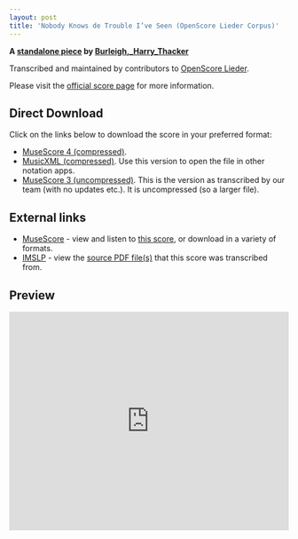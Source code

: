 ```yaml
---
layout: post
title: 'Nobody Knows de Trouble I’ve Seen (OpenScore Lieder Corpus)'
---
```


__A [standalone piece](https://fourscoreandmore.org/openscore/lieder/Burleigh%2C_Harry_Thacker/_/) by [Burleigh,_Harry_Thacker](https://fourscoreandmore.org/openscore/lieder/Burleigh%2C_Harry_Thacker)__

Transcribed and maintained by contributors to [OpenScore Lieder].

Please visit the [official score page] for more information.

[official score page]: https://musescore.com/openscore-lieder-corpus/scores/6753259
[OpenScore Lieder]: https://musescore.com/openscore-lieder-corpus

## Direct Download

Click on the links below to download the score in your preferred format:
- [MuseScore 4 (compressed)](https://fourscoreandmore.org/openscore/lieder/Burleigh%2C_Harry_Thacker/_/Nobody_Knows_de_Trouble_I%E2%80%99ve_Seen.mscz).
- [MusicXML (compressed)](https://fourscoreandmore.org/openscore/lieder/Burleigh%2C_Harry_Thacker/_/Nobody_Knows_de_Trouble_I%E2%80%99ve_Seen.mxl). Use this version to open the file in other notation apps.
- [MuseScore 3 (uncompressed)](https://raw.githubusercontent.com/OpenScore/Lieder/refs/heads/main/scores/Burleigh%2C_Harry_Thacker/_/Nobody_Knows_de_Trouble_I%E2%80%99ve_Seen/lc6753259.mscx). This is the version as transcribed by our team (with no updates etc.). It is uncompressed (so a larger file).

## External links

- [MuseScore] - view and listen to [this score][MuseScore], or download in a variety of formats.
- [IMSLP] - view the [source PDF file(s)][IMSLP] that this score was transcribed from.

[MuseScore]: https://musescore.com/score/6753259
[IMSLP]: https://imslp.org/wiki/Special:ReverseLookup/257340

## Preview

<iframe width="100%" height="394" src="https://musescore.com/openscore-lieder-corpus/scores/6753259/embed" frameborder="0" allowfullscreen allow="autoplay; fullscreen"></iframe>
